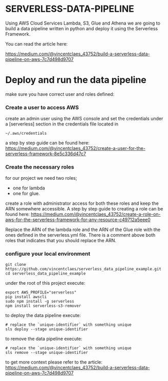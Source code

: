 # SERVERLESS-DATA-PIPELINE

Using AWS Cloud Services Lambda, S3, Glue and Athena we are going to build a data pipeline written in python and deploy it using the Serverless Framework.

You can read the article here: 

https://medium.com/@vincentclaes_43752/build-a-serverless-data-pipeline-on-aws-7c7d498d9707

# Deploy and run the data pipeline

make sure you have correct user and roles defined:

### Create a user to access AWS

create an admin user using the AWS console and set the credentials under a [serverless] section in the credentials file located in 
    
    ~/.aws/credentials

a step by step guide can be found here: https://medium.com/@vincentclaes_43752/create-a-user-for-the-serverless-framework-8e5c336d47c7

### Create the necessary roles
for our project we need two roles; 
* one for lambda 
* one for glue.

create a role with administrator access for both these roles and keep the ARN somewhere accessible. 
A step by step guide to creating a role can be found here: https://medium.com/@vincentclaes_43752/create-a-role-on-aws-for-the-serverless-framework-for-any-resource-c49712a5eee0

Replace the ARN of the lambda role and the ARN of the Glue role with the ones defined in the serverless.yml file.
There is a comment above both roles that indicates that you should replace the ARN.

### configure your local environment

    git clone https://github.com/vincentclaes/serverless_data_pipeline_example.git
    cd serverless_data_pipeline_example

under the root of this project execute:

    export AWS_PROFILE="serverless"
    pip install awscli
    sudo npm install -g serverless
    npm install serverless-s3-remover
    
to deploy the data pipeline execute:

    # replace the `unique-identifier` with something unique
    sls deploy --stage unique-identifier
    
to remove the data pipeline execute:

    # replace the `unique-identifier` with something unique
    sls remove --stage unique-identifier
    
to get more context please refer to the article: https://medium.com/@vincentclaes_43752/build-a-serverless-data-pipeline-on-aws-7c7d498d9707
